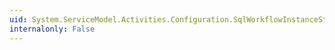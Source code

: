 ```yaml
---
uid: System.ServiceModel.Activities.Configuration.SqlWorkflowInstanceStoreElement
internalonly: False
---
```

